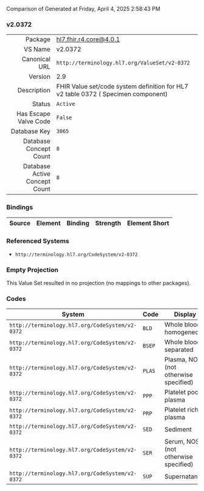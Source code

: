 Comparison of 
Generated at Friday, April 4, 2025 2:58:43 PM

### v2.0372

|      |     |
| ---: | --- |
| Package | hl7.fhir.r4.core@4.0.1 |
| VS Name | v2.0372 |
| Canonical URL | `http://terminology.hl7.org/ValueSet/v2-0372` |
| Version | 2.9 |
| Description | FHIR Value set/code system definition for HL7 v2 table 0372 ( Specimen component) |
| Status | `Active` |
| Has Escape Valve Code | `False` |
| Database Key | `3065` |
| Database Concept Count | `8` |
| Database Active Concept Count | `8` |
### Bindings

| Source | Element | Binding | Strength | Element Short |
| ------ | ------- | ------- | -------- | ------------- |

### Referenced Systems

* `http://terminology.hl7.org/CodeSystem/v2-0372`
### Empty Projection

This Value Set resulted in no projection (no mappings to other packages).

### Codes

| System | Code | Display |
| ------ | ---- | ------- |
| `http://terminology.hl7.org/CodeSystem/v2-0372` | `BLD` | Whole blood, homogeneous |
| `http://terminology.hl7.org/CodeSystem/v2-0372` | `BSEP` | Whole blood, separated |
| `http://terminology.hl7.org/CodeSystem/v2-0372` | `PLAS` | Plasma, NOS (not otherwise specified) |
| `http://terminology.hl7.org/CodeSystem/v2-0372` | `PPP` | Platelet poor plasma |
| `http://terminology.hl7.org/CodeSystem/v2-0372` | `PRP` | Platelet rich plasma |
| `http://terminology.hl7.org/CodeSystem/v2-0372` | `SED` | Sediment |
| `http://terminology.hl7.org/CodeSystem/v2-0372` | `SER` | Serum, NOS (not otherwise specified) |
| `http://terminology.hl7.org/CodeSystem/v2-0372` | `SUP` | Supernatant |
